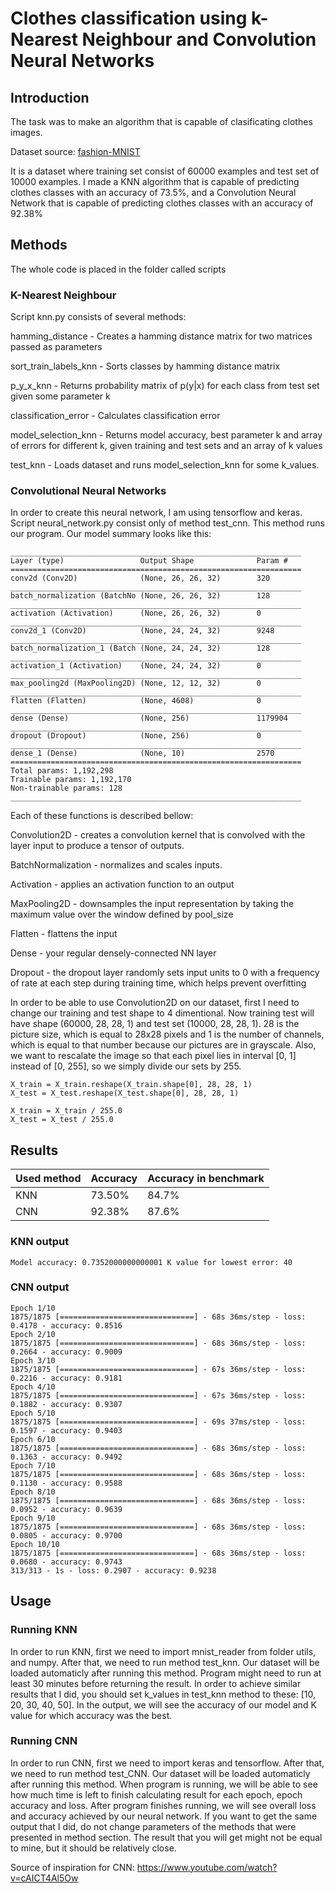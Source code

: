 # Clothes classification using k-Nearest Neighbour and Convolution Neural Networks
## Introduction
The task was to make an algorithm that is capable of clasificating clothes images. 

Dataset source: [fashion-MNIST](https://github.com/zalandoresearch/fashion-mnist)

It is a dataset where training set consist of 60000 examples and test set of 10000 examples.
I made a KNN algorithm that is capable of predicting clothes classes with an accuracy of 73.5%, and a
Convolution Neural Network that is capable of predicting clothes classes with an accuracy of 92.38%

## Methods
The whole code is placed in the folder called scripts

### K-Nearest Neighbour
Script knn.py consists of several methods:

hamming_distance - Creates a hamming distance matrix for two matrices passed as parameters

sort_train_labels_knn - Sorts classes by hamming distance matrix

p_y_x_knn - Returns probability matrix of p(y|x) for each class from test set given some parameter k

classification_error - Calculates classification error

model_selection_knn - Returns model accuracy, best parameter k and array of errors for different k, given training and test sets
and an array of k values

test_knn - Loads dataset and runs model_selection_knn for some k_values. 


### Convolutional Neural Networks
In order to create this neural network, I am using tensorflow and keras.
Script neural_network.py consist only of method test_cnn. This method runs our program.
Our model summary looks like this:

```
_________________________________________________________________
Layer (type)                 Output Shape              Param #   
=================================================================
conv2d (Conv2D)              (None, 26, 26, 32)        320       
_________________________________________________________________
batch_normalization (BatchNo (None, 26, 26, 32)        128       
_________________________________________________________________
activation (Activation)      (None, 26, 26, 32)        0         
_________________________________________________________________
conv2d_1 (Conv2D)            (None, 24, 24, 32)        9248      
_________________________________________________________________
batch_normalization_1 (Batch (None, 24, 24, 32)        128       
_________________________________________________________________
activation_1 (Activation)    (None, 24, 24, 32)        0         
_________________________________________________________________
max_pooling2d (MaxPooling2D) (None, 12, 12, 32)        0         
_________________________________________________________________
flatten (Flatten)            (None, 4608)              0         
_________________________________________________________________
dense (Dense)                (None, 256)               1179904   
_________________________________________________________________
dropout (Dropout)            (None, 256)               0         
_________________________________________________________________
dense_1 (Dense)              (None, 10)                2570      
=================================================================
Total params: 1,192,298
Trainable params: 1,192,170
Non-trainable params: 128
_________________________________________________________________
```

Each of these functions is described bellow:

Convolution2D - creates a convolution kernel that is convolved with the layer input to produce a tensor of outputs.

BatchNormalization - normalizes and scales inputs.

Activation - applies an activation function to an output

MaxPooling2D - downsamples the input representation by taking the maximum value over the window defined by pool_size

Flatten - flattens the input

Dense - your regular densely-connected NN layer

Dropout - the dropout layer randomly sets input units to 0 with a frequency of rate at each step during training time, 
which helps prevent overfitting


In order to be able to use Convolution2D on our dataset, first I need to change our training and test shape to 4 dimentional.
Now training test will have shape (60000, 28, 28, 1) and test set (10000, 28, 28, 1). 28 is the picture size, which is
equal to 28x28 pixels and 1 is the number of channels, which is equal to that number because our pictures are in grayscale.
Also, we want to rescalate the image so that each pixel lies in interval [0, 1] instead of [0, 255], so we simply divide our sets 
by 255.

```
X_train = X_train.reshape(X_train.shape[0], 28, 28, 1)
X_test = X_test.reshape(X_test.shape[0], 28, 28, 1)

X_train = X_train / 255.0
X_test = X_test / 255.0
```


## Results

| Used method | Accuracy | Accuracy in benchmark
| --- | --- | --- |
| KNN | 73.50% | 84.7%
| CNN | 92.38% | 87.6%

### KNN output
```
Model accuracy: 0.7352000000000001 K value for lowest error: 40
```

### CNN output
```
Epoch 1/10
1875/1875 [==============================] - 68s 36ms/step - loss: 0.4178 - accuracy: 0.8516
Epoch 2/10
1875/1875 [==============================] - 68s 36ms/step - loss: 0.2664 - accuracy: 0.9009
Epoch 3/10
1875/1875 [==============================] - 67s 36ms/step - loss: 0.2216 - accuracy: 0.9181
Epoch 4/10
1875/1875 [==============================] - 67s 36ms/step - loss: 0.1882 - accuracy: 0.9307
Epoch 5/10
1875/1875 [==============================] - 69s 37ms/step - loss: 0.1597 - accuracy: 0.9403
Epoch 6/10
1875/1875 [==============================] - 68s 36ms/step - loss: 0.1363 - accuracy: 0.9492
Epoch 7/10
1875/1875 [==============================] - 68s 36ms/step - loss: 0.1130 - accuracy: 0.9588
Epoch 8/10
1875/1875 [==============================] - 68s 36ms/step - loss: 0.0952 - accuracy: 0.9639
Epoch 9/10
1875/1875 [==============================] - 68s 36ms/step - loss: 0.0805 - accuracy: 0.9700
Epoch 10/10
1875/1875 [==============================] - 68s 36ms/step - loss: 0.0680 - accuracy: 0.9743
313/313 - 1s - loss: 0.2907 - accuracy: 0.9238
```

## Usage
### Running KNN
In order to run KNN, first we need to import mnist_reader from folder utils, and numpy. After that, we need to run method
test_knn. Our dataset will be loaded automaticly after running this method. Program might need to run at least 30 
minutes before returning the result. In order to achieve similar results that I did, you should set k_values in test_knn 
method to these: [10, 20, 30, 40, 50]. In the output, we will see the accuracy of our model and K value for which accuracy was the best.

### Running CNN
In order to run CNN, first we need to import keras and tensorflow. After that, we need to run method test_CNN.
Our dataset will be loaded automaticly after running this method. When program is running, we will be able to see how much time
is left to finish calculating result for each epoch, epoch accuracy and loss. After program finishes running, we will see
overall loss and accuracy achieved by our neural network. If you want to get the same output that I did, do not change parameters 
of the methods that were presented in method section. The result that you will get might not be equal to mine, but it should be 
relatively close.

Source of inspiration for CNN:
https://www.youtube.com/watch?v=cAICT4Al5Ow
